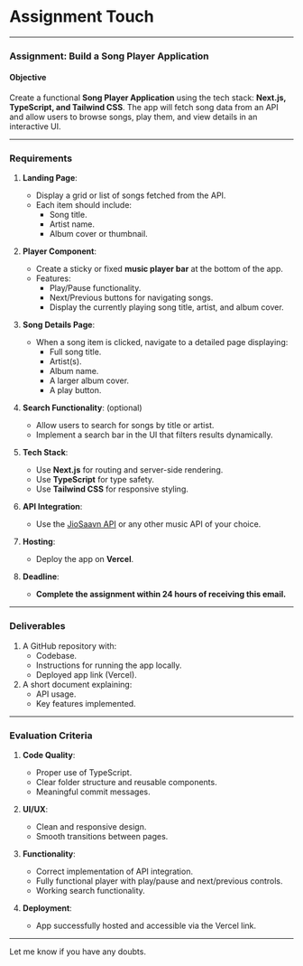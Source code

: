 # Assignment Touch

---

### **Assignment: Build a Song Player Application**  

#### **Objective**  
Create a functional **Song Player Application** using the tech stack: **Next.js, TypeScript, and Tailwind CSS**. The app will fetch song data from an API and allow users to browse songs, play them, and view details in an interactive UI.

---

### **Requirements**  

1. **Landing Page**:  
   - Display a grid or list of songs fetched from the API.  
   - Each item should include:  
     - Song title.  
     - Artist name.  
     - Album cover or thumbnail.  

2. **Player Component**:  
   - Create a sticky or fixed **music player bar** at the bottom of the app.  
   - Features:  
     - Play/Pause functionality.  
     - Next/Previous buttons for navigating songs.  
     - Display the currently playing song title, artist, and album cover.  

3. **Song Details Page**:  
   - When a song item is clicked, navigate to a detailed page displaying:  
     - Full song title.  
     - Artist(s).  
     - Album name.  
     - A larger album cover.  
     - A play button.  

4. **Search Functionality**: (optional) 
   - Allow users to search for songs by title or artist.  
   - Implement a search bar in the UI that filters results dynamically.  

5. **Tech Stack**:  
   - Use **Next.js** for routing and server-side rendering.  
   - Use **TypeScript** for type safety.  
   - Use **Tailwind CSS** for responsive styling.  

6. **API Integration**:  
   - Use the [JioSaavn API](https://saavn.dev/) or any other music API of your choice.  

7. **Hosting**:  
   - Deploy the app on **Vercel**.  

8. **Deadline**:  
   - **Complete the assignment within 24 hours of receiving this email.**

---

### **Deliverables**  
1. A GitHub repository with:  
   - Codebase.  
   - Instructions for running the app locally.  
   - Deployed app link (Vercel).  
2. A short document explaining:  
   - API usage.  
   - Key features implemented.  

---

### **Evaluation Criteria**  
1. **Code Quality**:  
   - Proper use of TypeScript.  
   - Clear folder structure and reusable components.  
   - Meaningful commit messages.  

2. **UI/UX**:  
   - Clean and responsive design.  
   - Smooth transitions between pages.  

3. **Functionality**:  
   - Correct implementation of API integration.  
   - Fully functional player with play/pause and next/previous controls.  
   - Working search functionality.  

4. **Deployment**:  
   - App successfully hosted and accessible via the Vercel link.  

---

Let me know if you have any doubts.
